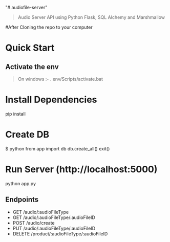 "# audiofile-server" 

> Audio Server API using Python Flask, SQL Alchemy and Marshmallow

#After Cloning the repo to your computer

# Quick Start
## Activate the env
> On windows :-  . env/Scripts/activate.bat

# Install Dependencies
pip install

# Create DB
$ python
from app import db
db.create_all()
exit()

# Run Server (http://localhost:5000)
python app.py

## Endpoints

* GET     /audio/:audioFileType
* GET     /audio/:audioFileType/:audioFileID
* POST    /audio/create
* PUT     /audio/:audioFileType/:audioFileID
* DELETE  /product/:audioFileType/:audioFileID
